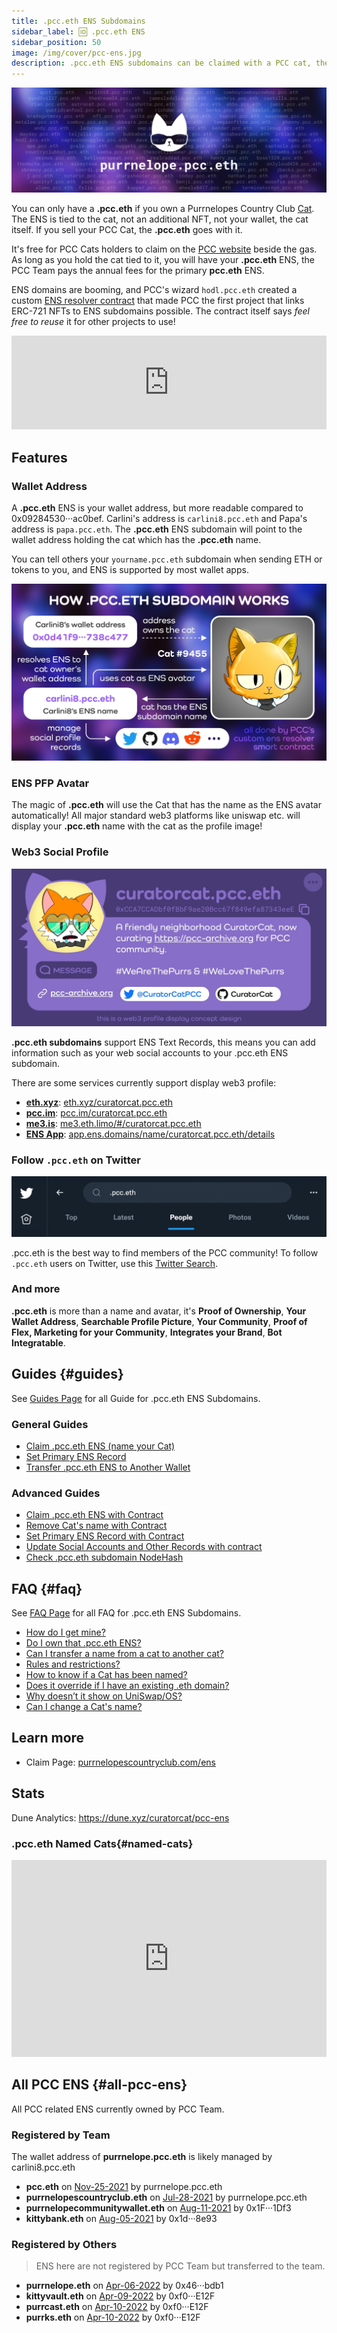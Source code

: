 ```yaml
---
title: .pcc.eth ENS Subdomains
sidebar_label: 🆔 .pcc.eth ENS
sidebar_position: 50
image: /img/cover/pcc-ens.jpg
description: .pcc.eth ENS subdomains can be claimed with a PCC cat, the ENS is tied to the cat and use that cat as PFP, also points to the wallet address holding the cat.
---
```


![](./assets/pcc-ens.jpg)

You can only have a **.pcc.eth** if you own a Purrnelopes Country Club [Cat](../collections/cats/index.md). The ENS is tied to the cat, not an additional NFT, not your wallet, the cat itself. If you sell your PCC Cat, the **.pcc.eth** goes with it.

It's free for PCC Cats holders to claim on the [PCC website](https://www.purrnelopescountryclub.com/ens) beside the gas. As long as you hold the cat tied to it, you will have your **.pcc.eth** ENS, the PCC Team pays the annual fees for the primary **pcc.eth** ENS.

ENS domains are booming, and PCC's wizard `hodl.pcc.eth` created a custom [ENS resolver contract](https://etherscan.io/address/0x9b6d20f524367d7e98ed849d37fc662402dca7fb#code) that made PCC the first project that links ERC-721 NFTs to ENS subdomains possible. The contract itself says _feel free to reuse_ it for other projects to use!

<iframe width="100%" height="150" src="https://dune.xyz/embeds/1099635/1878809/0db4156e-6bdd-4d67-834f-2754f1e2087e" title="pcc.eth counter" frameborder="0" style={{background: "#F3F0FE", borderRadius: "12px"}}></iframe>

## Features

### Wallet Address

A **.pcc.eth** ENS is your wallet address, but more readable compared to 0x09284530···ac0bef. Carlini's address is `carlini8.pcc.eth` and Papa's address is `papa.pcc.eth`. The **.pcc.eth** ENS subdomain will point to the wallet address holding the cat which has the **.pcc.eth** name.

You can tell others your `yourname.pcc.eth` subdomain when sending ETH or tokens to you, and ENS is supported by most wallet apps.

![How .pcc.eth ENS works](./assets/pcc-ens-works.jpg)

### ENS PFP Avatar

The magic of **.pcc.eth** will use the Cat that has the name as the ENS avatar automatically! All major standard web3 platforms like uniswap etc. will display your **.pcc.eth** name with the cat as the profile image!

### Web3 Social Profile

![](./assets/web3profile.jpg)

**.pcc.eth subdomains** support ENS Text Records, this means you can add information such as your web social accounts to your .pcc.eth ENS subdomain.

There are some services currently support display web3 profile:

- **[eth.xyz](https://eth.xyz)**: [eth.xyz/curatorcat.pcc.eth](https://eth.xyz/curatorcat.pcc.eth)
- **[pcc.im](https://pcc.im)**: [pcc.im/curatorcat.pcc.eth](https://pcc.im/curatorcat.pcc.eth)
- **[me3.is](https://me3.is)**: [me3.eth.limo/#/curatorcat.pcc.eth](https://me3.eth.limo/#/curatorcat.pcc.eth)
- **[ENS App](https://app.ens.domains/)**: [app.ens.domains/name/curatorcat.pcc.eth/details](https://app.ens.domains/name/curatorcat.pcc.eth/details)

### Follow `.pcc.eth` on Twitter

![](./assets/twitter.pcc.eth.jpg)

.pcc.eth is the best way to find members of the PCC community! To follow `.pcc.eth` users on Twitter, use this [Twitter Search](https://twitter.com/search?q=.pcc.eth&src=typed_query&f=user).

### And more

**.pcc.eth** is more than a name and avatar, it's **Proof of Ownership**, **Your Wallet Address**, **Searchable Profile Picture**, **Your Community**, **Proof of Flex, Marketing for your Community**, **Integrates your Brand**, **Bot Integratable**. 

## Guides {#guides}

See [Guides Page](guides.md) for all Guide for .pcc.eth ENS Subdomains.

### General Guides

- [Claim .pcc.eth ENS (name your Cat)](guides.md#claim-pcceth-ens-name-your-cat)
- [Set Primary ENS Record](guides.md#set-primary-ens-record)
- [Transfer .pcc.eth ENS to Another Wallet](guides.md#transfer-pcceth-ens-to-another-wallet)

### Advanced Guides

- [Claim .pcc.eth ENS with Contract](guides.md#claim-pcceth-ens-with-contract)
- [Remove Cat's name with Contract](guides.md#remove-name)
- [Set Primary ENS Record with Contract](guides.md#set-primary-ens-record-with-contract)
- [Update Social Accounts and Other Records with contract](guides.md#setText)
- [Check .pcc.eth subdomain NodeHash](guides.md#domainMap)

## FAQ {#faq}

See [FAQ Page](faq.md) for all FAQ for .pcc.eth ENS Subdomains.

- [How do I get mine?](./faq.md#how-do-i-get-mine)
- [Do I own that .pcc.eth ENS?](./faq.md#do-i-own-that-pcceth-ens)
- [Can I transfer a name from a cat to another cat?](./faq.md#can-i-transfer-a-name-from-a-cat-to-another-cat)
- [Rules and restrictions?](./faq.md#rules-and-restrictions)
- [How to know if a Cat has been named?](./faq.md#faq-check)
- [Does it override if I have an existing .eth domain?](./faq.md#does-it-override-if-i-have-an-existing-eth-domain)
- [Why doesn’t it show on UniSwap/OS?](./faq.md#why-doesnt-it-show-on-uniswapos)
- [Can I change a Cat's name?](./faq.md#faq-change-name)

## Learn more

- Claim Page: [purrnelopescountryclub.com/ens](https://www.purrnelopescountryclub.com/ens)

## Stats

Dune Analytics: https://dune.xyz/curatorcat/pcc-ens

### .pcc.eth Named Cats{#named-cats}

<iframe width="100%" height="315" src="https://dune.xyz/embeds/608635/1136329/1d177c7e-8c88-4907-bd9a-67c45e792a95" title="New pcc.eth" frameborder="0" style={{background: "#F3F0FE", borderRadius: "12px"}}></iframe>

## All PCC ENS {#all-pcc-ens}

All PCC related ENS currently owned by PCC Team.

### Registered by Team

The wallet address of **purrnelope.pcc.eth** is likely managed by carlini8.pcc.eth

- **pcc.eth** on [Nov-25-2021](https://etherscan.io/tx/0x33c8aa697ecf67de868f7c0f557403c7694523cadf436e9582c5375a28ed1964) by purrnelope.pcc.eth
- **purrnelopescountryclub.eth** on [Jul-28-2021](https://etherscan.io/tx/0x8c0e14299483d4d01d293f61c2ce223be66771431f6593eaa4f949157b3b1a19) by purrnelope.pcc.eth
- **purrnelopecommunitywallet.eth** on [Aug-11-2021](https://etherscan.io/tx/0x69efb7dff166fa78d2fc31debf53b04651c5e7da2e3db8fa929c1b808eec40ea) by 0x1F···1Df3
- **kittybank.eth** on [Aug-05-2021](https://etherscan.io/tx/0xe0f4a400bb19e3b93f83f8d1f063424b356e3d96efe777241958238fa9c036aa) by 0x1d···8e93

### Registered by Others

> ENS here are not registered by PCC Team but transferred to the team.

- **purrnelope.eth** on [Apr-06-2022](https://etherscan.io/tx/0xa61fb36464a70da993d6e7ca9be4354db181daab711e96ae7d87608f5ea31dd0) by 0x46···bdb1
- **kittyvault.eth** on [Apr-09-2022](https://etherscan.io/tx/0x948f00e73e012351b18bb39e11e853f9d29be06ab7ac906cafc19f794c4b798e) by 0xf0···E12F
- **purrcast.eth** on [Apr-10-2022](https://etherscan.io/tx/0x50c229f5d5dce3cf306d9c180b754c62fa883a0df33b64d0272842271373eaea) by 0xf0···E12F
- **purrks.eth** on [Apr-10-2022](https://etherscan.io/tx/0x663c6ff36d33c5bd7ce41b31173446ce401707c6e4c5df520db30286aa98dd3b) by 0xf0···E12F
